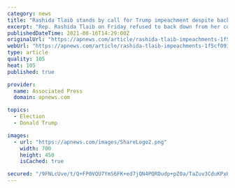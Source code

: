 ```yaml
---
category: news
title: "Rashida Tlaib stands by call for Trump impeachment despite backlash"
excerpt: "Rep. Rashida Tlaib on Friday refused to back down from her controversial call to impeach President Trump, despite mounting criticism. Ms. Tlaib told a crowd hours after being sworn in Thursday night that Democrats would go after the president."
publishedDateTime: 2021-08-16T14:29:00Z
originalUrl: "https://apnews.com/article/rashida-tlaib-impeachments-1f5cf09310702363ba2de9f74712b1ba"
webUrl: "https://apnews.com/article/rashida-tlaib-impeachments-1f5cf09310702363ba2de9f74712b1ba"
type: article
quality: 105
heat: 105
published: true

provider:
  name: Associated Press
  domain: apnews.com

topics:
  - Election
  - Donald Trump

images:
  - url: "https://apnews.com/images/ShareLogo2.png"
    width: 700
    height: 450
    isCached: true

secured: "/9FNLcUve/t/Q+FP0VQU7YmS6FK+ed7jQN4PQRDudp+pZ0a/TaZuv3CduKPxKIMhLquINLksF997InkYqznu/M6S5/mVYy0heQuGndEr3Wo+GUDSafFYyJWdshBSR3B51HUGRgVfH9CwBFI4VX6mXUUc8jLXqsJSoizCb3AVwTnkxD3kk7RArtTCnG3Z+9kifMXCxyNOT0zjx4t9yz88O+rMnPnx1Em8OwZZcP8B+Ww0ffazqMSBAA7YSVo+RwzUmUQ1K+E3SqMEjGLqK63EM7sczp9GiL3MaqtgQUPbenwLQ8koaJFn2ly4oCtfx14yXJvMr02UdhFln7BMmmrHHgvCsszS7yPa7P5q9UHc9+Q=;Y7Xb2eBeQGcxKBPMxVamIQ=="
---
```


